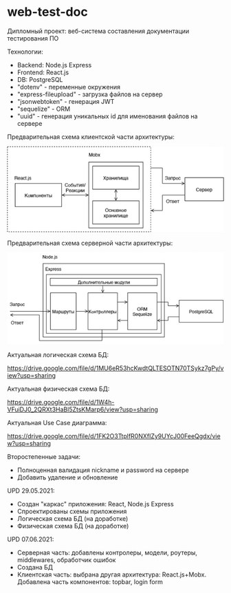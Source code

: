 # web-test-doc

Дипломный проект: веб-система составления документации тестирования ПО

Технологии:

- Backend: Node.js Express
- Frontend: React.js
- DB: PostgreSQL
- "dotenv" - переменные окружения
- "express-fileupload" - загрузка файлов на сервер
- "jsonwebtoken" - генерация JWT 
- "sequelize" - ORM 
- "uuid" - генерация уникальных id для именования файлов на сервере

Предварительная схема клиентской части архитектуры:

![architecture_schema](/figure/ClientSideDiagramm.png "Схема архитектуры")

Предварительная схема серверной части архитектуры:

![serverside_schema](/figure/ServerSideDiagramm.png "Схема серверной архитектуры")

Актуальная логическая схема БД:

<https://drive.google.com/file/d/1MU6eR53hcKwdtQLTESOTN70TSykz7gPy/view?usp=sharing>

Актуальная физическая схема БД:

<https://drive.google.com/file/d/1W4h-VFuiDJ0_2QRXt3HaBl5ZtsKMarp6/view?usp=sharing>

Актуальная Use Case диаграмма:

<https://drive.google.com/file/d/1FK2O3TtplfR0NXfIZy9UYcJ00FeeQgdx/view?usp=sharing>

Второстепенные задачи:

- Полноценная валидация nickname и password на сервере
- Добавить удаление и обновление

UPD 29.05.2021:

- Создан "каркас" приложения: React, Node.js Express
- Спроектированы схемы приложения
- Логическая схема БД (на доработке)
- Физическая схема БД (на доработке)

UPD 07.06.2021:

- Серверная часть: добавлены контролеры, модели, роутеры, middlewares, обработчик ошибок
- Создана БД
- Клиентская часть: выбрана другая архитектура: React.js+Mobx. Добавлена часть компонентов: topbar, login form
